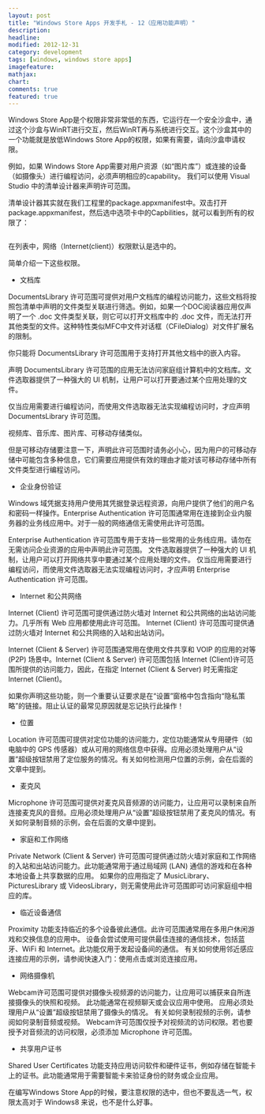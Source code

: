 ```yaml
---
layout: post
title: "Windows Store Apps 开发手札 - 12（应用功能声明）"
description:
headline:
modified: 2012-12-31
category: development   
tags: [windows, windows store apps]
imagefeature:
mathjax:
chart:
comments: true
featured: true
---
```


Windows Store App是个权限非常非常低的东西，它运行在一个安全沙盒中，通过这个沙盒与WinRT进行交互，然后WinRT再与系统进行交互。这个沙盒其中的一个功能就是放低Windows Store App的权限，如果有需要，请向沙盒申请权限。

例如，如果 Windows Store App需要对用户资源（如“图片库”）或连接的设备（如摄像头）进行编程访问，必须声明相应的capability。
我们可以使用 Visual Studio 中的清单设计器来声明许可范围。

<!-- more -->

清单设计器其实就在我们工程里的package.appxmanifest中。双击打开package.appxmanifest，然后选中选项卡中的Capbilities，就可以看到所有的权限了：

<img alt="" src="http://images.cy198706.com/Programming/20121227095040.jpg" />

在列表中，网络（Internet(client)）权限默认是选中的。

简单介绍一下这些权限。

- 文档库

 DocumentsLibrary 许可范围可提供对用户文档库的编程访问能力，这些文档将按照包清单中声明的文件类型关联进行筛选。例如，如果一个DOC阅读器应用仅声明了一个 .doc 文件类型关联，则它可以打开文档库中的 .doc 文件，而无法打开其他类型的文件。这种特性类似MFC中文件对话框（CFileDialog）对文件扩展名的限制。

 你只能将 DocumentsLibrary 许可范围用于支持打开其他文档中的嵌入内容。

 声明 DocumentsLibrary 许可范围的应用无法访问家庭组计算机中的文档库。文件选取器提供了一种强大的 UI 机制，让用户可以打开要通过某个应用处理的文件。

 仅当应用需要进行编程访问，而使用文件选取器无法实现编程访问时，才应声明 DocumentsLibrary 许可范围。 

 视频库、音乐库、图片库、可移动存储类似。

 但是可移动存储要注意一下，声明此许可范围时请务必小心，因为用户的可移动存储中可能包含多种信息，它们需要应用提供有效的理由才能对该可移动存储中所有文件类型进行编程访问。

- 企业身份验证

 Windows 域凭据支持用户使用其凭据登录远程资源，向用户提供了他们的用户名和密码一样操作。Enterprise Authentication 许可范围通常用在连接到企业内服务器的业务线应用中。对于一般的网络通信无需使用此许可范围。

 Enterprise Authentication 许可范围专用于支持一些常用的业务线应用。请勿在无需访问企业资源的应用中声明此许可范围。 文件选取器提供了一种强大的 UI 机制，让用户可以打开网络共享中要通过某个应用处理的文件。 仅当应用需要进行编程访问，而使用文件选取器无法实现编程访问时，才应声明 Enterprise Authentication 许可范围。

- Internet 和公共网络

 Internet (Client) 许可范围可提供通过防火墙对 Internet 和公共网络的出站访问能力。几乎所有 Web 应用都使用此许可范围。 Internet (Client) 许可范围可提供通过防火墙对 Internet 和公共网络的入站和出站访问。

 Internet (Client & Server) 许可范围通常用在使用文件共享和 VOIP 的应用的对等 (P2P) 场景中。Internet (Client & Server) 许可范围包括 Internet (Client)许可范围所提供的访问能力，因此，在指定 Internet (Client & Server) 时无需指定 Internet (Client)。

 如果你声明这些功能，则一个重要认证要求是在“设置”窗格中包含指向“隐私策略”的链接。阻止认证的最常见原因就是忘记执行此操作！

- 位置

 Location 许可范围可提供对定位功能的访问能力，定位功能通常从专用硬件（如电脑中的 GPS 传感器）或从可用的网络信息中获得。应用必须处理用户从“设置”超级按钮禁用了定位服务的情况。有关如何检测用户位置的示例，会在后面的文章中提到。 

- 麦克风

 Microphone 许可范围可提供对麦克风音频源的访问能力，让应用可以录制来自所连接麦克风的音频。应用必须处理用户从“设置”超级按钮禁用了麦克风的情况。有关如何录制音频的示例，会在后面的文章中提到。 

- 家庭和工作网络

 Private Network (Client & Server) 许可范围可提供通过防火墙对家庭和工作网络的入站和出站访问能力。此功能通常用于通过局域网 (LAN) 通信的游戏和在各种本地设备上共享数据的应用。
如果你的应用指定了 MusicLibrary、PicturesLibrary 或 VideosLibrary，则无需使用此许可范围即可访问家庭组中相应的库。 

- 临近设备通信

 Proximity 功能支持临近的多个设备彼此通信。此许可范围通常用在多用户休闲游戏和交换信息的应用中。 设备会尝试使用可提供最佳连接的通信技术，包括蓝牙、WiFi 和 Internet。此功能仅用于发起设备间的通信。 有关如何使用邻近感应连接应用的示例，请参阅快速入门：使用点击或浏览连接应用。 


- 网络摄像机

 Webcam许可范围可提供对摄像头视频源的访问能力，让应用可以捕获来自所连接摄像头的快照和视频。 此功能通常在视频聊天或会议应用中使用。 应用必须处理用户从“设置”超级按钮禁用了摄像头的情况。 有关如何录制视频的示例，请参阅如何录制音频或视频。
Webcam许可范围仅授予对视频流的访问权限。若也要授予对音频流的访问权限，必须添加 Microphone 许可范围。

- 共享用户证书

 Shared User Certificates 功能支持应用访问软件和硬件证书，例如存储在智能卡上的证书。此功能通常用于需要智能卡来验证身份的财务或企业应用。

在编写Windows Store App的时候，要注意权限的选中，但也不要乱选一气，权限太高对于 Windows8 来说，也不是什么好事。